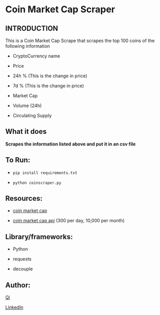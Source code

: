 # Coin Market Cap Scraper

## INTRODUCTION
This is a Coin Market Cap Scrape that scrapes the top 100 coins of the following information

* CryptoCurrency name

* Price

* 24h % (This is the change in price)

* 7d % (This is the change in price)

* Market Cap

* Volume (24h)

* Circulating Supply

## What it does

**Scrapes the information listed above and put it in an csv file**


## To Run:

* ```pip install requirements.txt```

* ```python coinscraper.py```


## Resources:

* [coin market cap](https://coinmarketcap.com/) 

* [coin market cap api](https://coinmarketcap.com/api/) (300 per day, 10,000 per month)




## Library/frameworks:

* Python

* requests

* decouple



## Author:

[Qi](https://github.com/swordwielder/discordStockBot/graphs/contributors)

[LinkedIn](https://www.linkedin.com/in/qifchen/)
